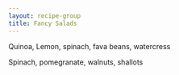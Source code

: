 ```yaml
---
layout: recipe-group
title: Fancy Salads
---
```


Quinoa, Lemon, spinach, fava beans, watercress

Spinach, pomegranate, walnuts, shallots
